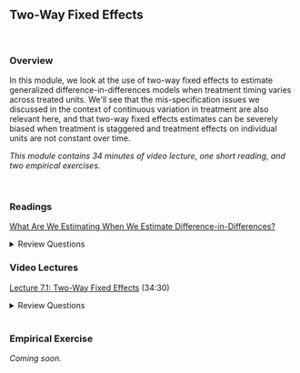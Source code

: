 ## Two-Way Fixed Effects

<br>

### Overview  
In this module, we look at the use of two-way fixed effects to estimate generalized difference-in-differences models when treatment timing varies across treated units.  We'll see 
that the mis-specification issues we discussed in the context of continuous variation in treatment are also relevant here, and that two-way fixed effects estimates can be 
severely biased when treatment is staggered and treatment effects on individual units are not constant over time. 

_This module contains 34 minutes of video lecture, one short reading, and two empirical exercises._

<br>

### Readings

[What Are We Estimating When We Estimate Difference-in-Differences?](https://blogs.worldbank.org/impactevaluations/what-are-we-estimating-when-we-estimate-difference-differences)

<details><summary>Review Questions</summary>
  <br>
  <ol>
    <li>What is "staggered treatment timing" in the context of difference-in-differences estimation?  When might one try to estimate treatment 
      effects in a context where treatment timing is staggered?</li>
    <li>What is the two-way fixed effects estimator of the treatment effect?</li>
    <li>Dr. Andrew Goodman-Bacon shows that the two-way fixed effects estimator can be decomposed into a weighted average... of what?</li>
    <li>When we estimate a treatment effect via two-way fixed effects and treatment timing is staggered, which units are used a treatment and which are used as control?</li>
    <li>When is the two-way fixed effects estimator likely to provide a biased estimate of the treatment effect of a program?</li>
  </ol>
</details>

### Video Lectures  
[Lecture 7.1:  Two-Way Fixed Effects](https://vimeo.com/520567600) (34:30)  

<details><summary>Review Questions</summary>
  <br>
  <ol>
    <li>What is the two-way fixed effects estimator of the treatment effect?  What regression would you run to arrive at this estimator?  How must your data be structured?</li>
    <li>Describe how you could translate a two-way fixed effects regression into a univariate regression (of an outcome on a single independent variable).</li>
    <li>In two-way fixed effects regression, which units are implicitly included in the treatment group and which units are implicitly treated as controls?</li>
    <li>When can we be confident that two-way fixed effects provides an unbiased estimate of the average treatment effect of a program?</li>
    <li>When should we worry that two-way fixed effects will yield a biased estimate of the treatment effect of a program?</li>
  </ol>
</details>

<br>

### Empirical Exercise
_Coming soon._

<br>
